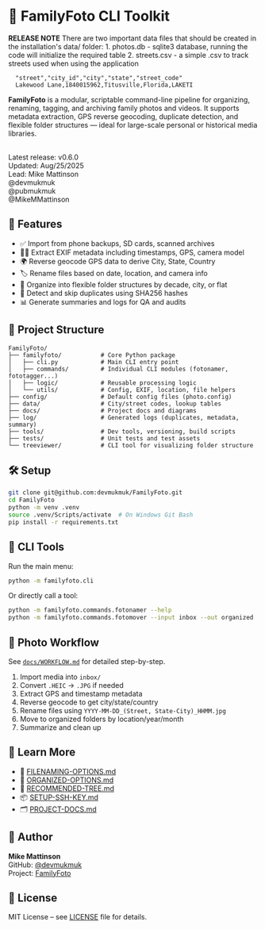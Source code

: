 # 📸 FamilyFoto CLI Toolkit

**RELEASE NOTE** There are two important data files that should be created in the installation's data/ folder:
    1. photos.db - sqlite3 database, running the code will initialize the required table
    2. streets.csv - a simple .csv to track streets used when using the application
    
      "street","city_id","city","state","street_code"
      Lakewood Lane,1840015962,Titusville,Florida,LAKETI
    

**FamilyFoto** is a modular, scriptable command-line pipeline for organizing, renaming, tagging, and archiving family photos and videos. It supports metadata extraction, GPS reverse geocoding, duplicate detection, and flexible folder structures — ideal for large-scale personal or historical media libraries.

<br>Latest release: v0.6.0
<br>Updated: Aug/25/2025
<br>Lead: Mike Mattinson
<br>@devmukmuk
<br>@pubmukmuk
<br>@MikeMMattinson

## 🚀 Features

- ✅ Import from phone backups, SD cards, scanned archives
- 🕵️‍♂️ Extract EXIF metadata including timestamps, GPS, camera model
- 🌍 Reverse geocode GPS data to derive City, State, Country
- 🏷️ Rename files based on date, location, and camera info
- 📂 Organize into flexible folder structures by decade, city, or flat
- 🔁 Detect and skip duplicates using SHA256 hashes
- 📊 Generate summaries and logs for QA and audits

## 📁 Project Structure

```
FamilyFoto/
├── familyfoto/           # Core Python package
│   ├── cli.py            # Main CLI entry point
│   ├── commands/         # Individual CLI modules (fotonamer, fototagger...)
│   ├── logic/            # Reusable processing logic
│   └── utils/            # Config, EXIF, location, file helpers
├── config/               # Default config files (photo.config)
├── data/                 # City/street codes, lookup tables
├── docs/                 # Project docs and diagrams
├── log/                  # Generated logs (duplicates, metadata, summary)
├── tools/                # Dev tools, versioning, build scripts
├── tests/                # Unit tests and test assets
└── treeviewer/           # CLI tool for visualizing folder structure
```

## 🛠️ Setup

```bash
git clone git@github.com:devmukmuk/FamilyFoto.git
cd FamilyFoto
python -m venv .venv
source .venv/Scripts/activate  # On Windows Git Bash
pip install -r requirements.txt
```

## 🧰 CLI Tools

Run the main menu:
```bash
python -m familyfoto.cli
```

Or directly call a tool:
```bash
python -m familyfoto.commands.fotonamer --help
python -m familyfoto.commands.fotomover --input inbox --out organized
```

## 📸 Photo Workflow

See [`docs/WORKFLOW.md`](docs/WORKFLOW.md) for detailed step-by-step.

1. Import media into `inbox/`
2. Convert `.HEIC` → `.JPG` if needed
3. Extract GPS and timestamp metadata
4. Reverse geocode to get city/state/country
5. Rename files using `YYYY-MM-DD_(Street, State-City)_HHMM.jpg`
6. Move to organized folders by location/year/month
7. Summarize and clean up

## 🧠 Learn More

- 📄 [FILENAMING-OPTIONS.md](docs/FILENAMING-OPTIONS.md)
- 📄 [ORGANIZED-OPTIONS.md](docs/ORGANIZED-OPTIONS.md)
- 🌳 [RECOMMENDED-TREE.md](docs/RECOMMENDED-TREE.md)
- 📦 [SETUP-SSH-KEY.md](docs/SETUP-SSH-KEY.md)
- 🗂️ [PROJECT-DOCS.md](docs/PROJECT-DOCS.md)

## 👤 Author

**Mike Mattinson**  
GitHub: [@devmukmuk](https://github.com/devmukmuk)  
Project: [FamilyFoto](https://github.com/devmukmuk/FamilyFoto)

## 📜 License

MIT License – see [LICENSE](LICENSE) file for details.
